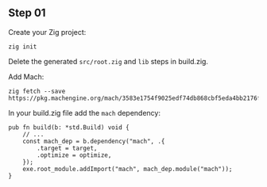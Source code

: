 ## Step 01

Create your Zig project:

```
zig init
```

Delete the generated `src/root.zig` and `lib` steps in build.zig.

Add Mach:

```
zig fetch --save https://pkg.machengine.org/mach/3583e1754f9025edf74db868cbf5eda4bb2176f2.tar.gz
```

In your build.zig file add the `mach` dependency:

```
pub fn build(b: *std.Build) void {
    // ...
    const mach_dep = b.dependency("mach", .{
        .target = target,
        .optimize = optimize,
    });
    exe.root_module.addImport("mach", mach_dep.module("mach"));
}
```
